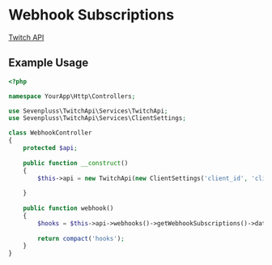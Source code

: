 # Webhook Subscriptions

[Twitch API](https://github.com/sevenpluss/twitch-api#documentation)

## Example Usage

```php
<?php

namespace YourApp\Http\Controllers;

use Sevenpluss\TwitchApi\Services\TwitchApi;
use Sevenpluss\TwitchApi\Services\ClientSettings;

class WebhookController
{
    protected $api;
    
    public function __construct() 
    {
        $this->api = new TwitchApi(new ClientSettings('client_id', 'client_secret', 'redirect_url'));
        
    }
    
    public function webhook()
    {
        $hooks = $this->api->webhooks()->getWebhookSubscriptions()->data();
        
        return compact('hooks');
    }
}
```
